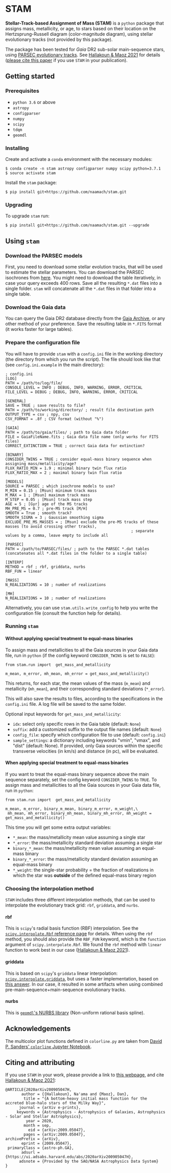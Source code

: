 # STAM

**Stellar-Track-based Assignment of Mass (STAM)** is a `python` package that assigns mass, metallicity, or age, to stars based on their location on the Hertzsprung-Russell diagram (color-magnitude diagram), using stellar evolutionary tracks (not provided by this package).

The package has been tested for _Gaia_ DR2 sub-solar main-sequence stars, using [PARSEC evolutionary tracks](http://stev.oapd.inaf.it/cgi-bin/cmd).
See [Hallakoun & Maoz 2021](https://ui.adsabs.harvard.edu/abs/2020arXiv200905047H/abstract) for details ([please cite this paper](#citing-and-attributing) if you use `STAM` in your publication). 

## Getting started

### Prerequisites

* `python 3.6` or above
* `astropy`
* `configparser`
* `numpy`
* `scipy`
* `tdqm`
* `geomdl`

### Installing

Create and activate a `conda` environment with the necessary modules:
```
$ conda create -n stam astropy configparser numpy scipy python=3.7.1
$ source activate stam
```
Install the `stam` package:
```
$ pip install git+https://github.com/naamach/stam.git
```

### Upgrading
To upgrade `stam` run:
```
$ pip install git+https://github.com/naamach/stam.git --upgrade
```

## Using `stam`

### Download the PARSEC models
First, you need to download some stellar evolution tracks, that will be used to estimate the stellar parameters.
You can download the PARSEC isochrones from [here](http://stev.oapd.inaf.it/cgi-bin/cmd).
You might need to download the table iteratively, in case your query exceeds 400 rows.
Save all the resulting `*.dat` files into a single folder.
`stam` will concatenate all the `*.dat` files in that folder into a single table.

### Download the Gaia data
You can query the Gaia DR2 database directly from the [Gaia Archive](https://gea.esac.esa.int/archive/),
or any other method of your preference. Save the resulting table in `*.FITS` format (it works faster for large tables).

### Prepare the configuration file

You will have to provide `stam` with a `config.ini` file in the working directory (the directory from which you run the script).
The file should look like that (see `config.ini.example` in the main directory):

```
; config.ini
[LOG]
PATH = /path/to/log/file/
CONSOLE_LEVEL = INFO ; DEBUG, INFO, WARNING, ERROR, CRITICAL
FILE_LEVEL = DEBUG ; DEBUG, INFO, WARNING, ERROR, CRITICAL

[GENERAL]
SAVE = TRUE ; save results to file?
PATH = /path/to/working/directory/ ; result file destination path
OUTPUT_TYPE = csv ; npy, csv
CSV_FORMAT = .8f ; CSV format (without "%")

[GAIA]
PATH = /path/to/gaia/files/ ; path to Gaia data folder
FILE = GaiaFileName.fits ; Gaia data file name (only works for FITS files)
CORRECT_EXTINCTION = TRUE ; correct Gaia data for extinction?

[BINARY]
CONSIDER_TWINS = TRUE ; consider equal-mass binary sequence when assigning mass/metallicity/age?
FLUX_RATIO_MIN = 1.9 ; minimal binary twin flux ratio
FLUX_RATIO_MAX = 2 ; maximal binary twin flux ratio

[MODELS]
SOURCE = PARSEC ; which isochrone models to use?
M_MIN = 0.15 ; [Msun] minimum track mass
M_MAX = 1 ; [Msun] maximum track mass
M_STEP = 0.05 ; [Msun] track mass step
AGE = 5 ; [Gyr] age of the MS tracks
MH_PRE_MS = 0.7 ; pre-MS track [M/H]
SMOOTH = True ; smooth track?
SMOOTH_SIGMA = 3 ; Gaussian smoothing sigma
EXCLUDE_PRE_MS_MASSES = ; [Msun] exclude the pre-MS tracks of these masses (to avoid crossing other tracks),
                                                       ; separate values by a comma, leave empty to include all

[PARSEC]
PATH = /path/to/PARSEC/files/ ; path to the PARSEC *.dat tables (concatenates all *.dat files in the folder to a single table)

[INTERP]
METHOD = rbf ; rbf, griddata, nurbs
RBF_FUN = linear

[MASS]
N_REALIZATIONS = 10 ; number of realizations

[MH]
N_REALIZATIONS = 10 ; number of realizations
```

Alternatively, you can use `stam.utils.write_config` to help you write the configuration file (consult the function help for details).

### Running `stam`

#### Without applying special treatment to equal-mass binaries
To assign mass and metallicities to all the Gaia sources in your Gaia data file, run in `python` (if the config keyword `CONSIDER_TWINS` is set to `FALSE`):

```
from stam.run import  get_mass_and_metallicity

m_mean, m_error, mh_mean, mh_error = get_mass_and_metallicity()
```

This returns, for each star, the mean values of the mass  (`m_mean`) and metallicity (`mh_mean`), and their corresponding standard deviations (`*_error`).

This will also save the results to files, according to the specifications in the `config.ini` file.
A log file will be saved to the same folder.

Optional input keywords for `get_mass_and_metallicity`:
* `idx`: select only specific rows in the Gaia table (default: `None`)
* `suffix`: add a customized suffix to the output file names (default: `None`)
* `config_file`: specify which configuration file to use (default: `config.ini`)
* `sample_settings`: a dictionary including keywords "vmin", "vmax", and "dist" (default: None).
If provided, only Gaia sources within the specific transverse velocities (in km/s) and distance (in pc), will be evaluated.
  
#### When applying special treatment to equal-mass binaries

If you want to treat the equal-mass binary sequence above the main sequence separately, set the config keyword `CONSIDER_TWINS` to `TRUE`.
To assign mass and metallicities to all the Gaia sources in your Gaia data file, run in `python`:

```
from stam.run import  get_mass_and_metallicity

m_mean, m_error, binary_m_mean, binary_m_error, m_weight,\
 mh_mean, mh_error, binary_mh_mean, binary_mh_error, mh_weight = get_mass_and_metallicity()
```

This time you will get some extra output variables:
* `*_mean`: the mass/metallicity mean value assuming a single star
* `*_error`: the mass/metallicity standard deviation assuming a single star
* `binary_*_mean`: the mass/metallicity mean value assuming an equal-mass binary
* `binary_*_error`: the mass/metallicity standard deviation assuming an equal-mass binary
* `*_weight`: the single-star probability = the fraction of realizations in which the star was **outside** of the defined equal-mass binary region

### Choosing the interpolation method

`STAM` includes three different interpolation methods, that can be used to interpolate the evolutionary track grid: `rbf`, `griddata`, and `nurbs`.

#### rbf
This is `scipy`'s radial basis function (RBF) interpolation.
See the [`scipy.interpolate.Rbf` reference page](https://docs.scipy.org/doc/scipy/reference/generated/scipy.interpolate.Rbf.html) for details.
When using the `rbf` method, you should also provide the `RBF_FUN` keyword, which is the `function` argument of `scipy.interpolate.Rbf`.
We found the `rbf` method with `linear` function to work best in our case ([Hallakoun & Maoz 2021](https://ui.adsabs.harvard.edu/abs/2020arXiv200905047H/abstract)).

#### griddata
This is based on `scipy`'s `griddata` linear interpolation: [`scipy.interpolate.griddata`](https://docs.scipy.org/doc/scipy/reference/generated/scipy.interpolate.griddata.html),
but uses a faster implementation, based on [this answer](https://stackoverflow.com/questions/20915502/speedup-scipy-griddata-for-multiple-interpolations-between-two-irregular-grids).
In our case, it resulted in some artifacts when using combined pre-main-sequence+main-sequence evolutionary tracks.

#### nurbs
This is [`geomdl`'s NURBS library](https://nurbs-python.readthedocs.io/en/5.x/) (Non-uniform rational basis spline).


## Acknowledgements
The multicolor plot functions defined in `colorline.py` are taken from [David P. Sanders' `colorline` Jupyter Notebook](https://nbviewer.jupyter.org/github/dpsanders/matplotlib-examples/blob/master/colorline.ipynb).

## Citing and attributing
If you use `STAM` in your work, please provide a link to [this webpage](https://github.com/naamach/stam), and cite [Hallakoun & Maoz 2021](https://ui.adsabs.harvard.edu/abs/2020arXiv200905047H/abstract):
```
@ARTICLE{2020arXiv200905047H,
       author = {{Hallakoun}, Na'ama and {Maoz}, Dan},
        title = "{A bottom-heavy initial mass function for the accreted blue-halo stars of the Milky Way}",
      journal = {arXiv e-prints},
     keywords = {Astrophysics - Astrophysics of Galaxies, Astrophysics - Solar and Stellar Astrophysics},
         year = 2020,
        month = sep,
          eid = {arXiv:2009.05047},
        pages = {arXiv:2009.05047},
archivePrefix = {arXiv},
       eprint = {2009.05047},
 primaryClass = {astro-ph.GA},
       adsurl = {https://ui.adsabs.harvard.edu/abs/2020arXiv200905047H},
      adsnote = {Provided by the SAO/NASA Astrophysics Data System}
}
```
